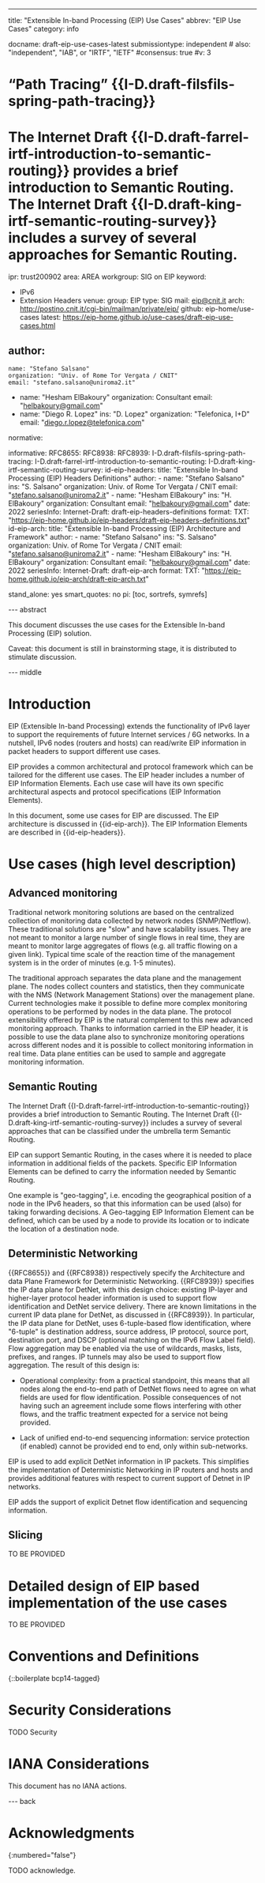 ---
title: "Extensible In-band Processing (EIP) Use Cases"
abbrev: "EIP Use Cases"
category: info

docname: draft-eip-use-cases-latest
submissiontype: independent  # also: "independent", "IAB", or "IRTF", "IETF"
#consensus: true
#v: 3
# “Path Tracing” {{I-D.draft-filsfils-spring-path-tracing}}
# The Internet Draft {{I-D.draft-farrel-irtf-introduction-to-semantic-routing}} provides a brief introduction to Semantic Routing. The Internet Draft {{I-D.draft-king-irtf-semantic-routing-survey}} includes a survey of several approaches for Semantic Routing.

ipr: trust200902
area: AREA
workgroup: SIG on EIP
keyword:
 - IPv6
 - Extension Headers
venue:
  group: EIP
  type: SIG
  mail: eip@cnit.it
  arch: http://postino.cnit.it/cgi-bin/mailman/private/eip/
  github: eip-home/use-cases
  latest: https://eip-home.github.io/use-cases/draft-eip-use-cases.html

author:
 -
    name: "Stefano Salsano"
    organization: "Univ. of Rome Tor Vergata / CNIT"
    email: "stefano.salsano@uniroma2.it"
 -
    name: "Hesham ElBakoury"
    organization: Consultant
    email: "helbakoury@gmail.com"
 -
    name: "Diego R. Lopez"
    ins: "D. Lopez"
    organization: "Telefonica, I+D"
    email: "diego.r.lopez@telefonica.com"

normative:

informative:
  RFC8655:
  RFC8938:
  RFC8939:
  I-D.draft-filsfils-spring-path-tracing:
  I-D.draft-farrel-irtf-introduction-to-semantic-routing:
  I-D.draft-king-irtf-semantic-routing-survey:
  id-eip-headers:
    title: "Extensible In-band Processing (EIP) Headers Definitions"
    author:
     -
        name: "Stefano Salsano"
        ins: "S. Salsano"
        organization: Univ. of Rome Tor Vergata / CNIT
        email: "stefano.salsano@uniroma2.it"
     -
        name: "Hesham ElBakoury"
        ins: "H. ElBakoury"
        organization: Consultant
        email: "helbakoury@gmail.com"
    date: 2022
    seriesInfo:
       Internet-Draft: draft-eip-headers-definitions
    format:
       TXT: "https://eip-home.github.io/eip-headers/draft-eip-headers-definitions.txt"
  id-eip-arch:
    title: "Extensible In-band Processing (EIP) Architecture and Framework"
    author:
     -
        name: "Stefano Salsano"
        ins: "S. Salsano"
        organization: Univ. of Rome Tor Vergata / CNIT
        email: "stefano.salsano@uniroma2.it"
     -
        name: "Hesham ElBakoury"
        ins: "H. ElBakoury"
        organization: Consultant
        email: "helbakoury@gmail.com"
    date: 2022
    seriesInfo:
       Internet-Draft: draft-eip-arch
    format:
       TXT: "https://eip-home.github.io/eip-arch/draft-eip-arch.txt"

stand_alone: yes
smart_quotes: no
pi: [toc, sortrefs, symrefs]

--- abstract

This document discusses the use cases for the Extensible In-band Processing (EIP) solution.

Caveat: this document is still in brainstorming stage, it is distributed to stimulate discussion.

--- middle

# Introduction

EIP (Extensible In-band Processing) extends the functionality of IPv6 layer to support the requirements of future Internet services / 6G networks. In a nutshell, IPv6 nodes (routers and hosts) can read/write EIP information in packet headers to support different use cases.

EIP provides a common architectural and protocol framework which can be tailored for the different use cases. The EIP header includes a number of EIP Information Elements. Each use case will have its own specific architectural aspects and protocol specifications (EIP Information Elements).

In this document, some use cases for EIP are discussed. The EIP architecture is discussed in {{id-eip-arch}}. The EIP Information Elements are described in {{id-eip-headers}}.

# Use cases (high level description)

## Advanced monitoring

Traditional network monitoring solutions are based on the centralized collection of monitoring data collected by network nodes (SNMP/Netflow). These traditional solutions are "slow" and have scalability issues. They are not meant to monitor a large number of single flows in real time, they are meant to monitor large aggregates of flows (e.g. all traffic flowing on a given link). Typical time scale of the reaction time of the management system is in the order of minutes (e.g. 1-5 minutes).

The traditional approach separates the data plane and the management plane. The nodes collect counters and statistics, then they communicate with the NMS (Network Management Stations) over the management plane.
Current technologies make it possible to define more complex monitoring operations to be performed by nodes in the data plane. The protocol extensibility offered by EIP is the natural complement to this new advanced monitoring approach. Thanks to information carried in the EIP header, it is possible to use the data plane also to synchronize monitoring operations across different nodes and it is possible to collect monitoring information in real time. Data plane entities can be used to sample and aggregate monitoring information.


## Semantic Routing

The Internet Draft {{I-D.draft-farrel-irtf-introduction-to-semantic-routing}} provides a brief introduction to Semantic Routing. The Internet Draft {{I-D.draft-king-irtf-semantic-routing-survey}} includes a survey of several approaches that can be classified under the umbrella term Semantic Routing.

EIP can support Semantic Routing, in the cases where it is needed to place information in additional fields of the packets. Specific EIP Information Elements can be defined to carry the information needed by Semantic Routing.

One example is "geo-tagging", i.e. encoding the geographical position of a node in the IPv6 headers, so that this information can be used (also) for taking forwarding decisions. A Geo-tagging EIP Information Element can be defined, which can be used by a node to provide its location or to indicate the location of a destination node.

## Deterministic Networking

{{RFC8655}} and {{RFC8938}} respectively specify the Architecture and data Plane Framework for Deterministic Networking. {{RFC8939}} specifies the IP data plane for DetNet, with this design choice: existing IP-layer and higher-layer protocol header information is used to support flow identification and DetNet service delivery. There are known limitations in the current IP data plane for DetNet, as discussed in {{RFC8939}}. In particular, the IP data plane for DetNet, uses 6-tuple-based flow identification, where "6-tuple" is destination address, source address, IP protocol, source port, destination port, and DSCP (optional matching on the IPv6 Flow Label field). Flow aggregation may be enabled via the use of wildcards, masks, lists, prefixes, and ranges. IP tunnels may also be used to support flow aggregation. The result of this design is:

* Operational complexity: from a practical standpoint, this means that all nodes along the end-to-end path of DetNet flows need to agree on what fields are used for flow identification. Possible consequences of not having such an agreement include some flows interfering with other flows, and the traffic treatment expected for a service not being provided.

* Lack of unified end-to-end sequencing information: service protection (if enabled) cannot be provided end to end, only within sub-networks.

EIP is used to add explicit DetNet information in IP packets. This simplifies the implementation of Deterministic Networking in IP routers and hosts and provides additional features with respect to current support of Detnet in IP networks.

EIP adds the support of explicit Detnet flow identification and sequencing information.



## Slicing

TO BE PROVIDED

# Detailed design of EIP based implementation of the use cases

TO BE PROVIDED

# Conventions and Definitions

{::boilerplate bcp14-tagged}


# Security Considerations

TODO Security


# IANA Considerations

This document has no IANA actions.


--- back

# Acknowledgments
{:numbered="false"}

TODO acknowledge.
